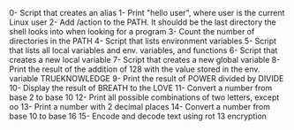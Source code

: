 0- Script that creates an alias
1- Print "hello user", where user is the current Linux user
2- Add /action to the PATH. It shouldd be the last directory the shell looks into when looking for a program
3- Count the number of directories in the PATH
4- Script that lists environment variables
5- Script that lists all local variables and env. variables, and functions
6- Script that creates a new local variable
7- Script that creates a new global variable
8- Print the result of the addition of 128 with the value stored in the env. variable TRUEKNOWLEDGE
9- Print the result of POWER divided by DIVIDE
10- Display the result of BREATH to the LOVE
11- Convert a number from base 2 to base 10
12- Print all possible combinations of two letters, except oo
13- Print a number with 2 decimal places
14- Convert a number from base 10 to base 16
15- Encode and decode text using rot 13 encryption
